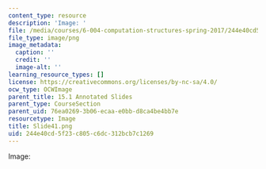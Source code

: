 ```yaml
---
content_type: resource
description: 'Image: '
file: /media/courses/6-004-computation-structures-spring-2017/244e40cd5f23c805c6dc312bcb7c1269_Slide41.png
file_type: image/png
image_metadata:
  caption: ''
  credit: ''
  image-alt: ''
learning_resource_types: []
license: https://creativecommons.org/licenses/by-nc-sa/4.0/
ocw_type: OCWImage
parent_title: 15.1 Annotated Slides
parent_type: CourseSection
parent_uid: 76ea0269-3b06-ecaa-e0bb-d8ca4be4bb7e
resourcetype: Image
title: Slide41.png
uid: 244e40cd-5f23-c805-c6dc-312bcb7c1269
---
```

Image: 